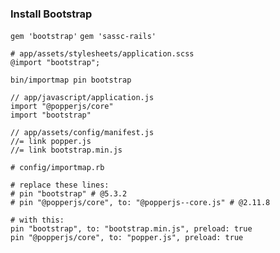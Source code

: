 ### Install Bootstrap

`gem 'bootstrap'`
`gem 'sassc-rails'`

```
# app/assets/stylesheets/application.scss
@import "bootstrap";
```

`bin/importmap pin bootstrap`

```
// app/javascript/application.js
import "@popperjs/core"
import "bootstrap"
```

```
// app/assets/config/manifest.js
//= link popper.js
//= link bootstrap.min.js
```

```
# config/importmap.rb

# replace these lines:
# pin "bootstrap" # @5.3.2
# pin "@popperjs/core", to: "@popperjs--core.js" # @2.11.8

# with this:
pin "bootstrap", to: "bootstrap.min.js", preload: true
pin "@popperjs/core", to: "popper.js", preload: true
```
